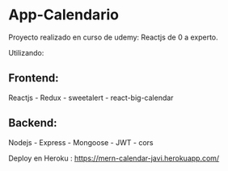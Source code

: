 # App-Calendario

Proyecto realizado en curso de udemy: Reactjs de 0 a experto.

Utilizando: 

## Frontend: 

Reactjs - Redux - sweetalert - react-big-calendar

## Backend:

Nodejs - Express - Mongoose - JWT - cors

Deploy en Heroku : https://mern-calendar-javi.herokuapp.com/
